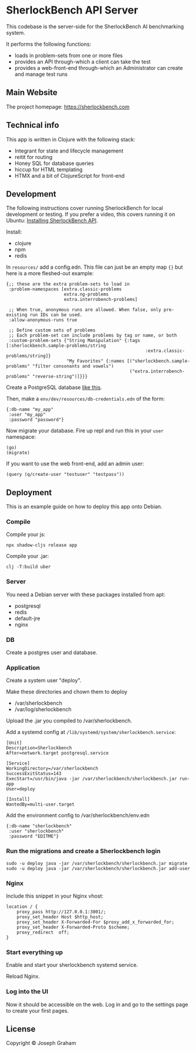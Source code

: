 # SherlockBench API Server

This codebase is the server-side for the SherlockBench AI benchmarking system.

It performs the following functions:
- loads in problem-sets from one or more files
- provides an API through-which a client can take the test
- provides a web-front-end through-which an Administrator can create and manage test runs

## Main Website
The project homepage: https://sherlockbench.com

## Technical info
This app is written in Clojure with the following stack:
- Integrant for state and lifecycle management
- reitit for routing
- Honey SQL for database queries
- hiccup for HTML templating
- HTMX and a bit of ClojureScript for front-end

## Development

The following instructions cover running SherlockBench for local development or
testing. If you prefer a video, this covers running it on Ubuntu:
[Installing SherlockBench API](https://youtu.be/bY0RvD_iU9I).

Install:
- clojure
- npm
- redis

In `resources/` add a config.edn. This file can just be an empty map `{}` but
here is a more fleshed-out example:
```
{;; these are the extra problem-sets to load in
 :problem-namespaces [extra.classic-problems 
                      extra.ng-problems
                      extra.interrobench-problems]

 ;; When true, anonymous runs are allowed. When false, only pre-existing run IDs can be used.
 :allow-anonymous-runs true

 ;; Define custom sets of problems
 ;; Each problem-set can include problems by tag or name, or both
 :custom-problem-sets {"String Manipulation" {:tags [:sherlockbench.sample-problems/string
                                                     :extra.classic-problems/string]}
                       "My Favorites" {:names [("sherlockbench.sample-problems" "filter consonants and vowels")
                                               ("extra.interrobench-problems" "reverse-string")]}}}

```

Create a PostgreSQL database [like this](http://readtheorg.xylon.me.uk/local_postgres.html#org12d8c14).

Then, make a `env/dev/resources/db-credentials.edn` of the form:
```
{:db-name "my_app"
 :user "my_app"
 :password "password"}
```

Now migrate your database. Fire up repl and run this in your `user` namespace:
```
(go)
(migrate)
```

If you want to use the web front-end, add an admin user:
```
(query (q/create-user "testuser" "testpass"))
```

## Deployment

This is an example guide on how to deploy this app onto Debian.

### Compile
Compile your js:
```
npx shadow-cljs release app
```

Compile your .jar:
```
clj -T:build uber
```

### Server
You need a Debian server with these packages installed from apt:
- postgresql
- redis
- default-jre
- nginx

### DB
Create a postgres user and database.

### Application
Create a system user "deploy".

Make these directories and chown them to deploy
- /var/sherlockbench
- /var/log/sherlockbench

Upload the .jar you compiled to /var/sherlockbench.

Add a systemd config at `/lib/systemd/system/sherlockbench.service`:
```
[Unit]
Description=Sherlockbench
After=network.target postgresql.service

[Service]
WorkingDirectory=/var/sherlockbench
SuccessExitStatus=143
ExecStart=/usr/bin/java -jar /var/sherlockbench/sherlockbench.jar run-app
User=deploy

[Install]
WantedBy=multi-user.target
```

Add the environment config to /var/sherlockbench/env.edn
```
{:db-name "sherlockbench"
 :user "sherlockbench"
 :password "EDITME"}
```

### Run the migrations and create a Sherlockbench login
```
sudo -u deploy java -jar /var/sherlockbench/sherlockbench.jar migrate
sudo -u deploy java -jar /var/sherlockbench/sherlockbench.jar add-user
```

### Nginx
Include this snippet in your Nginx vhost:
```
location / {
    proxy_pass http://127.0.0.1:3001/;
    proxy_set_header Host $http_host;
    proxy_set_header X-Forwarded-For $proxy_add_x_forwarded_for;
    proxy_set_header X-Forwarded-Proto $scheme;
    proxy_redirect  off;
}
```

### Start everything up

Enable and start your sherlockbench systemd service.

Reload Nginx.

### Log into the UI

Now it should be accessible on the web. Log in and go to the settings page to
create your first pages.

## License

Copyright © Joseph Graham
